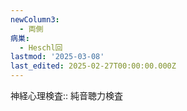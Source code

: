 ```yaml
---
newColumn3:
  - 両側
病巣:
  - Heschl回
lastmod: '2025-03-08'
last_edited: 2025-02-27T00:00:00.000Z
---
```


神経心理検査:: 純音聴力検査
